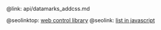 @link: api/datamarks_addcss.md

@seolinktop: [web control library](https://webix.com)
@seolink: [list in javascript](https://webix.com/widget/list/)